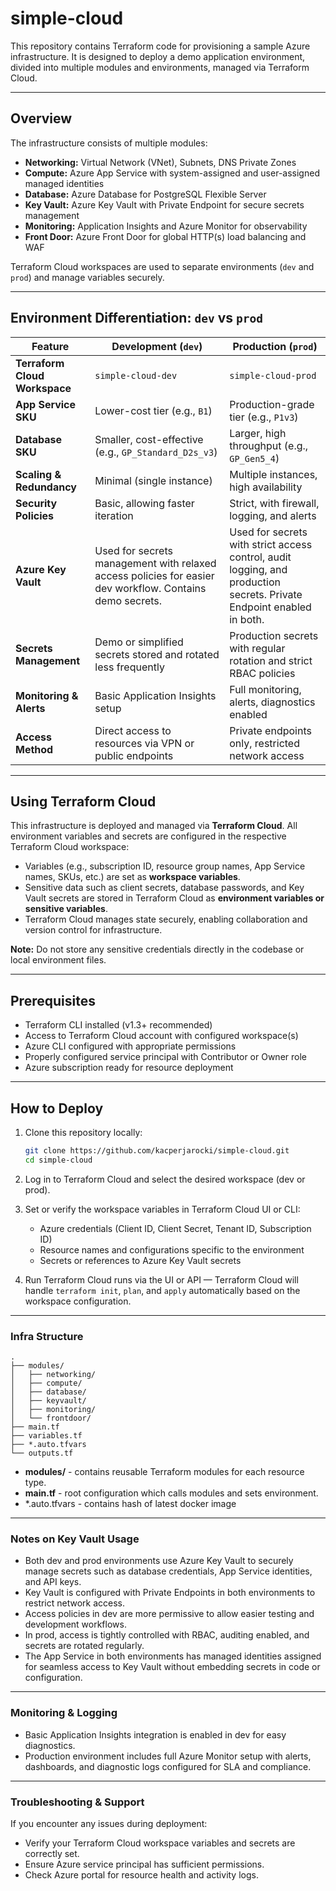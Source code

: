# simple-cloud

This repository contains Terraform code for provisioning a sample Azure infrastructure. It is designed to deploy a demo application environment, divided into multiple modules and environments, managed via Terraform Cloud.

---

## Overview

The infrastructure consists of multiple modules:

- **Networking:** Virtual Network (VNet), Subnets, DNS Private Zones
- **Compute:** Azure App Service with system-assigned and user-assigned managed identities
- **Database:** Azure Database for PostgreSQL Flexible Server
- **Key Vault:** Azure Key Vault with Private Endpoint for secure secrets management
- **Monitoring:** Application Insights and Azure Monitor for observability
- **Front Door:** Azure Front Door for global HTTP(s) load balancing and WAF

Terraform Cloud workspaces are used to separate environments (`dev` and `prod`) and manage variables securely.

---

## Environment Differentiation: `dev` vs `prod`

| Feature                       | Development (`dev`)                                                                                      | Production (`prod`)                                                                                                   |
| ----------------------------- | -------------------------------------------------------------------------------------------------------- | --------------------------------------------------------------------------------------------------------------------- |
| **Terraform Cloud Workspace** | `simple-cloud-dev`                                                                                       | `simple-cloud-prod`                                                                                                   |
| **App Service SKU**           | Lower-cost tier (e.g., `B1`)                                                                             | Production-grade tier (e.g., `P1v3`)                                                                                  |
| **Database SKU**              | Smaller, cost-effective (e.g., `GP_Standard_D2s_v3`)                                                     | Larger, high throughput (e.g., `GP_Gen5_4`)                                                                           |
| **Scaling & Redundancy**      | Minimal (single instance)                                                                                | Multiple instances, high availability                                                                                 |
| **Security Policies**         | Basic, allowing faster iteration                                                                         | Strict, with firewall, logging, and alerts                                                                            |
| **Azure Key Vault**           | Used for secrets management with relaxed access policies for easier dev workflow. Contains demo secrets. | Used for secrets with strict access control, audit logging, and production secrets. Private Endpoint enabled in both. |
| **Secrets Management**        | Demo or simplified secrets stored and rotated less frequently                                            | Production secrets with regular rotation and strict RBAC policies                                                     |
| **Monitoring & Alerts**       | Basic Application Insights setup                                                                         | Full monitoring, alerts, diagnostics enabled                                                                          |
| **Access Method**             | Direct access to resources via VPN or public endpoints                                                   | Private endpoints only, restricted network access                                                                     |

---

## Using Terraform Cloud

This infrastructure is deployed and managed via **Terraform Cloud**. All environment variables and secrets are configured in the respective Terraform Cloud workspace:

- Variables (e.g., subscription ID, resource group names, App Service names, SKUs, etc.) are set as **workspace variables**.
- Sensitive data such as client secrets, database passwords, and Key Vault secrets are stored in Terraform Cloud as **environment variables or sensitive variables**.
- Terraform Cloud manages state securely, enabling collaboration and version control for infrastructure.

**Note:** Do not store any sensitive credentials directly in the codebase or local environment files.

---

## Prerequisites

- Terraform CLI installed (v1.3+ recommended)
- Access to Terraform Cloud account with configured workspace(s)
- Azure CLI configured with appropriate permissions
- Properly configured service principal with Contributor or Owner role
- Azure subscription ready for resource deployment

---

## How to Deploy

1. Clone this repository locally:
   ```bash
   git clone https://github.com/kacperjarocki/simple-cloud.git
   cd simple-cloud
   ```
2. Log in to Terraform Cloud and select the desired workspace (dev or prod).

3. Set or verify the workspace variables in Terraform Cloud UI or CLI:

   - Azure credentials (Client ID, Client Secret, Tenant ID, Subscription ID)
   - Resource names and configurations specific to the environment
   - Secrets or references to Azure Key Vault secrets

4. Run Terraform Cloud runs via the UI or API — Terraform Cloud will handle `terraform init`, `plan`, and `apply` automatically based on the workspace configuration.

---

### Infra Structure

```
.
├── modules/
│   ├── networking/
│   ├── compute/
│   ├── database/
│   ├── keyvault/
│   ├── monitoring/
│   └── frontdoor/
├── main.tf
├── variables.tf
├── *.auto.tfvars
└── outputs.tf
```

- **modules/** - contains reusable Terraform modules for each resource type.
- **main.tf** - root configuration which calls modules and sets environment.
- \*.auto.tfvars - contains hash of latest docker image

---

### Notes on Key Vault Usage

- Both dev and prod environments use Azure Key Vault to securely manage secrets such as database credentials, App Service identities, and API keys.
- Key Vault is configured with Private Endpoints in both environments to restrict network access.
- Access policies in dev are more permissive to allow easier testing and development workflows.
- In prod, access is tightly controlled with RBAC, auditing enabled, and secrets are rotated regularly.
- The App Service in both environments has managed identities assigned for seamless access to Key Vault without embedding secrets in code or configuration.

---

### Monitoring & Logging

- Basic Application Insights integration is enabled in dev for easy diagnostics.
- Production environment includes full Azure Monitor setup with alerts, dashboards, and diagnostic logs configured for SLA and compliance.

---

### Troubleshooting & Support

If you encounter any issues during deployment:

- Verify your Terraform Cloud workspace variables and secrets are correctly set.
- Ensure Azure service principal has sufficient permissions.
- Check Azure portal for resource health and activity logs.

```

```
